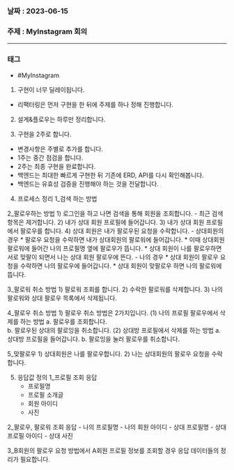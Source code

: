### 날짜 : 2023-06-15
### 주제 : MyInstagram 회의
---
### 태그
* #MyInstagram

1. 구현이 너무 딜레이됩니다.
  - 리팩터링은 먼저 구현을 한 뒤에 주제를 하나 정해 진행합니다.

2. 설계&플로우는 하루만 정리합니다.

3. 구현을 2주로 합니다.
  - 변경사항은 주별로 추가를 합니다.
  - 1주는 중간 점검을 합니다.
  - 2주는 최종 구현을 완료합니다.
   - 백엔드는 최대한 빠르게 구현한 뒤 기존에 ERD, API를 다시 확인해봅니다.
   - 백엔드는 유효성 검증을 진행해야 하는 것을 전달합니다.

4. 프로세스 정리
  1_검색 하는 방법

  2_팔로우하는 방법
    1) 로그인을 하고 나면 검색을 통해 회원을 조회합니다.
       - 최근 검색 항목은 제거합니다. 
      2) 내가 상대 회원 프로필에 들어갑니다. 
      3) 내가 상대 회원 프로필에서 팔로우를 합니다. 
      4) 상대 회원은 내가 팔로우된 요청을 수락합니다. 
           - 상대회원의 경우 
              * 팔로우 요청을 수락하면 내가 상대회원의 팔로워에 들어갑니다.
         * 이때 상대회원 팔로워에 들어간 나의 프로필명 옆에 팔로우가 뜹니다.
         * 상대 회원이 나를 팔로우하면 서로 맞팔이 되면서 나는 상대 회원 팔로우에 뜬다.
       - 나의 경우 
              * 상대 회원이 팔로우 요청을 수락하면 나의 팔로우에 들어갑니다. 
              * 상대 회원이 맞팔로우 하면 나의 팔로워에 뜹니다. 

  3_팔로워 취소 방법
    1) 팔로워 조회를 합니다.
    2) 수락한 팔로워를 삭제합니다. 
    3) 나의 팔로워와 상대 팔로우 목록에서 삭제됩니다.

  4_팔로우 취소 방법
    1) 팔로우 취소 방법은 2가지입니다. 
      (1) 나의 프로필 팔로우에서 삭제를 하는 방법
        a. 팔로우를 조회합니다.  
        b. 팔로우된 상대의 팔로잉을 취소합니다.
      (2) 상대방 프로필에서 삭제를 하는 방법
        a. 상대방 프로필을 들어갑니다.
        b. 팔로잉을 눌러 팔로우를 취소합니다.

  5_맞팔로우
    1) 상대회원은 나를 팔로우합니다.
    2) 나는 상대회원의 팔로우 요청을 수락합니다. 


5. 응답값 정의
  1_프로필 조회 응답
    - 프로필명
    - 프로필 소개글
    - 회원 아이디 
    - 사진

  2_팔로우, 팔로워 조회 응답
    - 나의 프로필명
    - 나의 회원 아이디
    - 상대 프로필명
    - 상대 프로필 아이디
    - 상대 사진

  3_B회원의 팔로우 요청 방법에서 A회원 프로필 정보를 조회할 경우 
    응답 데이터들의 정리가 필요합니다.
